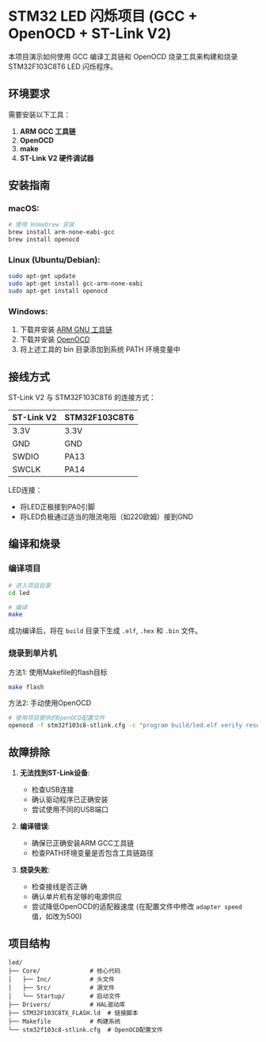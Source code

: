 # STM32 LED 闪烁项目 (GCC + OpenOCD + ST-Link V2)

本项目演示如何使用 GCC 编译工具链和 OpenOCD 烧录工具来构建和烧录 STM32F103C8T6 LED 闪烁程序。

## 环境要求

需要安装以下工具：

1. **ARM GCC 工具链**
2. **OpenOCD**
3. **make**
4. **ST-Link V2 硬件调试器**

## 安装指南

### macOS:

```bash
# 使用 Homebrew 安装
brew install arm-none-eabi-gcc
brew install openocd
```

### Linux (Ubuntu/Debian):

```bash
sudo apt-get update
sudo apt-get install gcc-arm-none-eabi
sudo apt-get install openocd
```

### Windows:

1. 下载并安装 [ARM GNU 工具链](https://developer.arm.com/tools-and-software/open-source-software/developer-tools/gnu-toolchain/gnu-rm/downloads)
2. 下载并安装 [OpenOCD](https://openocd.org/pages/getting-openocd.html)
3. 将上述工具的 bin 目录添加到系统 PATH 环境变量中

## 接线方式

ST-Link V2 与 STM32F103C8T6 的连接方式：

| ST-Link V2 | STM32F103C8T6 |
|------------|---------------|
| 3.3V       | 3.3V          |
| GND        | GND           |
| SWDIO      | PA13          |
| SWCLK      | PA14          |

LED连接：
- 将LED正极接到PA0引脚
- 将LED负极通过适当的限流电阻（如220欧姆）接到GND

## 编译和烧录

### 编译项目

```bash
# 进入项目目录
cd led

# 编译
make
```

成功编译后，将在 `build` 目录下生成 `.elf`, `.hex` 和 `.bin` 文件。

### 烧录到单片机

方法1: 使用Makefile的flash目标
```bash
make flash
```

方法2: 手动使用OpenOCD
```bash
# 使用项目提供的OpenOCD配置文件
openocd -f stm32f103c8-stlink.cfg -c "program build/led.elf verify reset exit"
```

## 故障排除

1. **无法找到ST-Link设备**:
   - 检查USB连接
   - 确认驱动程序已正确安装
   - 尝试使用不同的USB端口

2. **编译错误**:
   - 确保已正确安装ARM GCC工具链
   - 检查PATH环境变量是否包含工具链路径

3. **烧录失败**:
   - 检查接线是否正确
   - 确认单片机有足够的电源供应
   - 尝试降低OpenOCD的适配器速度 (在配置文件中修改 `adapter speed` 值，如改为500)

## 项目结构

```
led/
├── Core/              # 核心代码
│   ├── Inc/           # 头文件
│   ├── Src/           # 源文件
│   └── Startup/       # 启动文件
├── Drivers/           # HAL驱动库
├── STM32F103C8TX_FLASH.ld  # 链接脚本
├── Makefile           # 构建系统
└── stm32f103c8-stlink.cfg  # OpenOCD配置文件
``` 